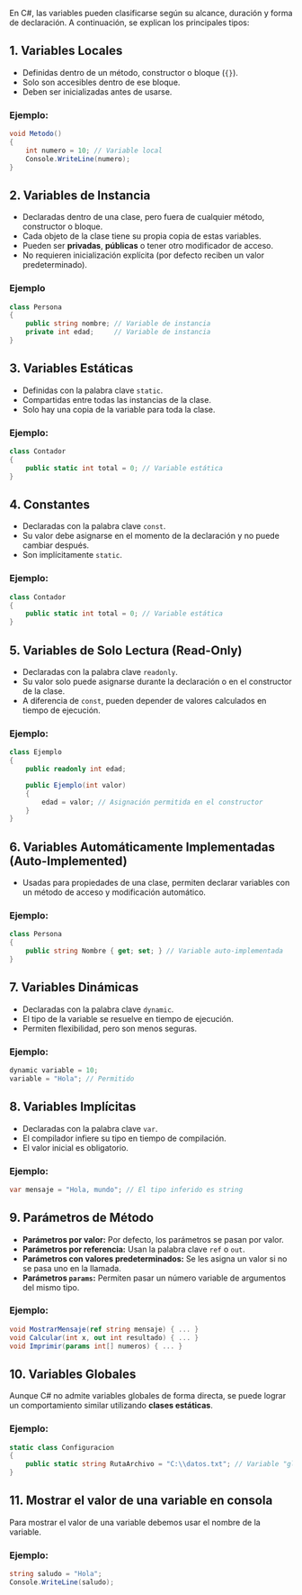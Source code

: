 En C#, las variables pueden clasificarse según su alcance, duración y forma de declaración. A continuación, se explican los principales tipos:

## 1. Variables Locales

- Definidas dentro de un método, constructor o bloque (`{}`).
- Solo son accesibles dentro de ese bloque.
- Deben ser inicializadas antes de usarse.
  
### Ejemplo:

```csharp
void Metodo()
{
    int numero = 10; // Variable local
    Console.WriteLine(numero);
}
```

## 2. Variables de Instancia

- Declaradas dentro de una clase, pero fuera de cualquier método, constructor o bloque.
- Cada objeto de la clase tiene su propia copia de estas variables.
- Pueden ser **privadas**, **públicas** o tener otro modificador de acceso.
- No requieren inicialización explícita (por defecto reciben un valor predeterminado).
  
### Ejemplo

```csharp
class Persona
{
    public string nombre; // Variable de instancia
    private int edad;     // Variable de instancia
}
```

## 3. Variables Estáticas

- Definidas con la palabra clave `static`.
- Compartidas entre todas las instancias de la clase.
- Solo hay una copia de la variable para toda la clase.
  
### Ejemplo:

```csharp
class Contador
{
    public static int total = 0; // Variable estática
}
```

## 4. Constantes

- Declaradas con la palabra clave `const`.
- Su valor debe asignarse en el momento de la declaración y no puede cambiar después.
- Son implícitamente `static`.
  
### Ejemplo:

```csharp
class Contador
{
    public static int total = 0; // Variable estática
}
```

## 5. Variables de Solo Lectura (Read-Only)

- Declaradas con la palabra clave `readonly`.
- Su valor solo puede asignarse durante la declaración o en el constructor de la clase.
- A diferencia de `const`, pueden depender de valores calculados en tiempo de ejecución.
  
### Ejemplo:

```csharp
class Ejemplo
{
    public readonly int edad;

    public Ejemplo(int valor)
    {
        edad = valor; // Asignación permitida en el constructor
    }
}
```

## 6. Variables Automáticamente Implementadas (Auto-Implemented)

- Usadas para propiedades de una clase, permiten declarar variables con un método de acceso y modificación automático.
  
### Ejemplo:

```csharp
class Persona
{
    public string Nombre { get; set; } // Variable auto-implementada
}
```

## 7. Variables Dinámicas

- Declaradas con la palabra clave `dynamic`.
- El tipo de la variable se resuelve en tiempo de ejecución.
- Permiten flexibilidad, pero son menos seguras.
  
### Ejemplo:

```csharp
dynamic variable = 10;
variable = "Hola"; // Permitido
```

## 8. Variables Implícitas

- Declaradas con la palabra clave `var`.
- El compilador infiere su tipo en tiempo de compilación.
- El valor inicial es obligatorio.
  
### Ejemplo:

```csharp
var mensaje = "Hola, mundo"; // El tipo inferido es string
```

## 9. Parámetros de Método

- **Parámetros por valor:** Por defecto, los parámetros se pasan por valor.
- **Parámetros por referencia:** Usan la palabra clave `ref` o `out`.
- **Parámetros con valores predeterminados:** Se les asigna un valor si no se pasa uno en la llamada.
- **Parámetros `params`:** Permiten pasar un número variable de argumentos del mismo tipo.
  
### Ejemplo:

```csharp
void MostrarMensaje(ref string mensaje) { ... }
void Calcular(int x, out int resultado) { ... }
void Imprimir(params int[] numeros) { ... }
```

## 10. Variables Globales

Aunque C# no admite variables globales de forma directa, se puede lograr un comportamiento similar utilizando **clases estáticas**.
  
### Ejemplo:

```csharp
static class Configuracion
{
    public static string RutaArchivo = "C:\\datos.txt"; // Variable "global"
}
```

## 11. Mostrar el valor de una variable en consola

Para mostrar el valor de una variable debemos usar el nombre de la variable.

### Ejemplo:

```csharp
string saludo = "Hola";
Console.WriteLine(saludo);
```
